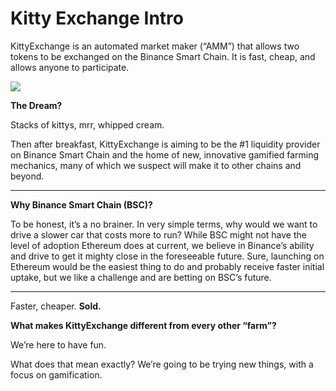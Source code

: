 # Kitty Exchange Intro

KittyExchange is an automated market maker \(“AMM”\) that allows two tokens to be exchanged on the Binance Smart Chain. It is fast, cheap, and allows anyone to participate.

![](.gitbook/assets/masthead-twitter.png)

**The Dream?**  


Stacks of kittys, mrr, whipped cream.   


Then after breakfast, KittyExchange is aiming to be the \#1 liquidity provider on Binance Smart Chain and the home of new, innovative gamified farming mechanics, many of which we suspect will make it to other chains and beyond.   
****

**Why Binance Smart Chain \(BSC\)?**  


To be honest, it’s a no brainer. In very simple terms, why would we want to drive a slower car that costs more to run? While BSC might not have the level of adoption Ethereum does at current, we believe in Binance’s ability and drive to get it mighty close in the foreseeable future. Sure, launching on Ethereum would be the easiest thing to do and probably receive faster initial uptake, but we like a challenge and are betting on BSC’s future.   
****

Faster, cheaper. **Sold.**  


**What makes KittyExchange different from every other “farm”?**  


We’re here to have fun.   


What does that mean exactly? We’re going to be trying new things, with a focus on gamification.


